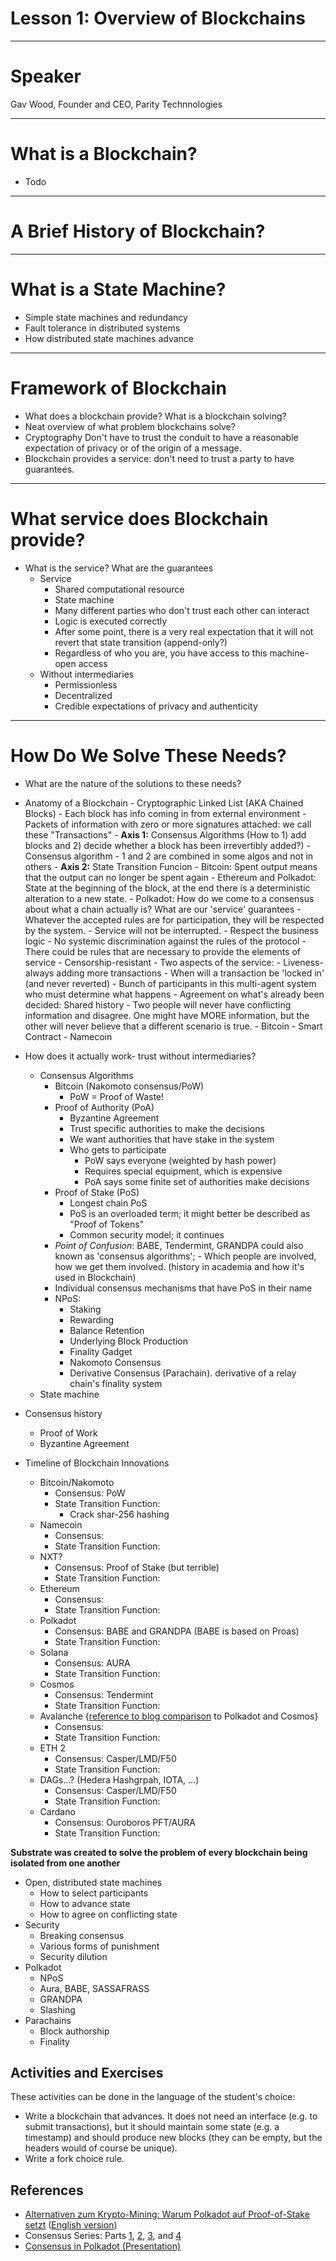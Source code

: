 # Lesson 1: Overview of Blockchains

---

# Speaker

Gav Wood, Founder and CEO, Parity Technnologies

---

# What is a Blockchain?

* Todo  
 <!-- Fill in a description (and visual) of a blockchain -->

---
# A Brief History of Blockchain?


---

# What is a State Machine?

- Simple state machines and redundancy
- Fault tolerance in distributed systems
- How distributed state machines advance

---

 # Framework of Blockchain

- What does a blockchain provide? What is a blockchain solving?
- Neat overview of what problem blockchains solve?
- Cryptography Don't have to trust the conduit to have a reasonable expectation of privacy or of the origin of a message.
- Blockchain provides a service: don't need to trust a party to have guarantees.

---
 
# What service does Blockchain provide?

 - What is the service? What are the guarantees
    - Service
        - Shared computational resource
        - State machine
        - Many different parties who don't trust each other can interact
        - Logic is executed correctly
        - After some point, there is a very real expectation that it will not revert that state transition (append-only?)
        - Regardless of who you are, you have access to this machine- open access
    - Without intermediaries
        - Permissionless
        - Decentralized
        - Credible expectations of privacy and authenticity

---

# How Do We Solve These Needs?

- What are the nature of the solutions to these needs? 

- Anatomy of a Blockchain - Cryptographic Linked List (AKA Chained Blocks) - Each block has info coming in from external environment - Packets of information with zero or more signatures attached: we call these "Transactions" - **Axis 1:** Consensus Algorithms (How to 1) add blocks and 2) decide whether a block has been irrevertibly added?) - Consensus algorithm - 1 and 2 are combined in some algos and not in others - **Axis 2:** State Transition Funcion - Bitcoin: Spent output means that the output can no longer be spent again - Ethereum and Polkadot: State at the beginning of the block, at the end there is a deterministic alteration to a new state. - Polkadot:
  How do we come to a consensus about what a chain actually is? What are our 'service' guarantees - Whatever the accepted rules are for participation, they will be respected by the system. - Service will not be interrupted. - Respect the business logic - No systemic discrimination against the rules of the protocol - There could be rules that are necessary to provide the elements of service - Censorship-resistant - Two aspects of the service: - Liveness- always adding more transactions - When will a transaction be 'locked in' (and never reverted) - Bunch of participants in this multi-agent system who must determine what happens - Agreement on what's already been decided: Shared history - Two people will never have conflicting information and disagree. One might have MORE information, but the other will never believe that a different scenario is true. - Bitcoin - Smart Contract - Namecoin
- How does it actually work- trust without intermediaries?
  - Consensus Algorithms
    - Bitcoin (Nakomoto consensus/PoW)
      - PoW = Proof of Waste!
    - Proof of Authority (PoA)
      - Byzantine Agreement
      - Trust specific authorities to make the decisions
      - We want authorities that have stake in the system
      - Who gets to participate
        - PoW says everyone (weighted by hash power)
        - Requires special equipment, which is expensive
        - PoA says some finite set of authorities make decisions
    - Proof of Stake (PoS)
      - Longest chain PoS
      - PoS is an overloaded term; it might better be described as "Proof of Tokens"
      - Common security model; it continues
    - _Point of Confusion_: BABE, Tendermint, GRANDPA could also known as 'consensus algorithms'; - Which people are involved, how we get them involved.
      (history in academia and how it's used in Blockchain)
    - Individual consensus mechanisms that have PoS in their name
    - NPoS:
      - Staking
      - Rewarding
      - Balance Retention
      - Underlying Block Production
      - Finality Gadget
      - Nakomoto Consensus
      - Derivative Consensus (Parachain). derivative of a relay chain's finality system
  - State machine
- Consensus history

  - Proof of Work
  - Byzantine Agreement

- Timeline of Blockchain Innovations
  - Bitcoin/Nakomoto
    - Consensus: PoW
    - State Transition Function:
      - Crack shar-256 hashing
  - Namecoin
    - Consensus:
    - State Transition Function:
  - NXT?
    - Consensus: Proof of Stake (but terrible)
    - State Transition Function:
  - Ethereum
    - Consensus:
    - State Transition Function:
  - Polkadot
    - Consensus: BABE and GRANDPA (BABE is based on Proas)
    - State Transition Function:
  - Solana
    - Consensus: AURA
    - State Transition Function:
  - Cosmos
    - Consensus: Tendermint
    - State Transition Function:
  - Avalanche {[reference to blog comparison](https://medium.com/@arikan/a-comparison-of-heterogeneous-blockchain-networks-4bf7ff2fe279) to Polkadot and Cosmos}
    - Consensus:
    - State Transition Function:
  - ETH 2
    - Consensus: Casper/LMD/F50
    - State Transition Function:
  - DAGs...? (Hedera Hashgrpah, IOTA, ...)
    - Consensus: Casper/LMD/F50
    - State Transition Function:
  - Cardano
    - Consensus: Ouroboros PFT/AURA
    - State Transition Function:

**Substrate was created to solve the problem of every blockchain being isolated from one another**

- Open, distributed state machines
  - How to select participants
  - How to advance state
  - How to agree on conflicting state
- Security
  - Breaking consensus
  - Various forms of punishment
  - Security dilution
- Polkadot
  - NPoS
  - Aura, BABE, SASSAFRASS
  - GRANDPA
  - Slashing
- Parachains
  - Block authorship
  - Finality

## Activities and Exercises

These activities can be done in the language of the student's choice:

- Write a blockchain that advances. It does not need an interface (e.g. to submit transactions), but it should maintain some state (e.g. a timestamp) and should produce new blocks (they can be empty, but the headers would of course be unique).
- Write a fork choice rule.

## References

- [Alternativen zum Krypto-Mining: Warum Polkadot auf Proof-of-Stake setzt](https://www.heise.de/hintergrund/Alternativen-zum-Krypto-Mining-Warum-Polkadot-auf-Proof-of-Stake-setzt-6199450.html?seite=all) ([English version](https://drive.google.com/file/d/171hN-f3GINL2r3Yv-78XXKfSd6Sg68Nj/view?usp=sharing))
- Consensus Series: Parts [1](https://polkadot.network/polkadot-consensus-part-1-introduction/), [2](https://polkadot.network/polkadot-consensus-part-2-grandpa/), [3](https://polkadot.network/blog/polkadot-consensus-part-3-babe/), and [4](https://polkadot.network/blog/polkadot-consensus-part-4-security/)
- [Consensus in Polkadot (Presentation)](https://docs.google.com/presentation/d/1pTUFqdkyRa1C5mfzL-isyYGKqaFWdUAZraODO_WkSHs/edit#slide=id.g58f1ea59d2_0_6)
